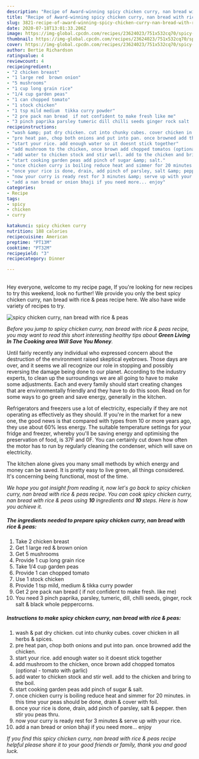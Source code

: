```yaml
---
description: "Recipe of Award-winning spicy chicken curry, nan bread with rice &amp;amp; peas"
title: "Recipe of Award-winning spicy chicken curry, nan bread with rice &amp;amp; peas"
slug: 3821-recipe-of-award-winning-spicy-chicken-curry-nan-bread-with-rice-and-amp-peas
date: 2020-07-18T13:01:33.206Z
image: https://img-global.cpcdn.com/recipes/23624023/751x532cq70/spicy-chicken-curry-nan-bread-with-rice-peas-recipe-main-photo.jpg
thumbnail: https://img-global.cpcdn.com/recipes/23624023/751x532cq70/spicy-chicken-curry-nan-bread-with-rice-peas-recipe-main-photo.jpg
cover: https://img-global.cpcdn.com/recipes/23624023/751x532cq70/spicy-chicken-curry-nan-bread-with-rice-peas-recipe-main-photo.jpg
author: Bertie Richardson
ratingvalue: 4
reviewcount: 4
recipeingredient:
- "2 chicken breast"
- "1 large red  brown onion"
- "5 mushrooms"
- "1 cup long grain rice"
- "1/4 cup garden peas"
- "1 can chopped tomato"
- "1 stock chicken"
- "1 tsp mild medium  tikka curry powder"
- "2 pre pack nan bread  if not confident to make fresh like me"
- "3 pinch paprika parsley tumeric dill chilli seeds ginger rock salt  black whole peppercorns"
recipeinstructions:
- "wash &amp; pat dry chicken. cut into chunky cubes. cover chicken in all herbs &amp; spices."
- "pre heat pan, chop both onions and put into pan. once browned add the chicken."
- "start your rice. add enough water so it doesnt stick together"
- "add mushroom to the chicken, once brown add chopped tomatos (optional - tomato with garlic)"
- "add water to chicken stock and stir well. add to the chicken and bring to the boil."
- "start cooking garden peas add pinch of sugar &amp; salt."
- "once chicken curry is boiling reduce heat and simmer for 20 minutes. in this time your peas should be done, drain &amp; cover with foil."
- "once your rice is done, drain, add pinch of parsley, salt &amp; pepper. then stir you peas thru."
- "now your curry is ready rest for 3 minutes &amp; serve up with your rice."
- "add a nan bread or onion bhaji if you need more... enjoy"
categories:
- Recipe
tags:
- spicy
- chicken
- curry

katakunci: spicy chicken curry 
nutrition: 188 calories
recipecuisine: American
preptime: "PT13M"
cooktime: "PT32M"
recipeyield: "3"
recipecategory: Dinner

---
```

<br>
Hey everyone, welcome to my recipe page, If you're looking for new recipes to try this weekend, look no further! We provide you only the best spicy chicken curry, nan bread with rice &amp; peas recipe here. We also have wide variety of recipes to try.
<br>


![spicy chicken curry, nan bread with rice &amp; peas](https://img-global.cpcdn.com/recipes/23624023/751x532cq70/spicy-chicken-curry-nan-bread-with-rice-peas-recipe-main-photo.jpg)

<i>Before you jump to spicy chicken curry, nan bread with rice &amp; peas recipe, you may want to read this short interesting healthy tips about 
<strong>Green Living In The Cooking area Will Save You Money</strong>.</i>
</br>

Until fairly recently any individual who expressed concern about the destruction of the environment raised skeptical eyebrows. Those days are over, and it seems we all recognize our role in stopping and possibly reversing the damage being done to our planet. According to the industry experts, to clean up the surroundings we are all going to have to make some adjustments. Each and every family should start creating changes that are environmentally friendly and they have to do this soon. Read on for some ways to go green and save energy, generally in the kitchen.

Refrigerators and freezers use a lot of electricity, especially if they are not operating as effectively as they should. If you're in the market for a new one, the good news is that compared with types from 10 or more years ago, they use about 60% less energy. The suitable temperature settings for your fridge and freezer, whereby you'll be saving energy and optimising the preservation of food, is 37F and 0F. You can certainly cut down how often the motor has to run by regularly cleaning the condenser, which will save on electricity.

The kitchen alone gives you many small methods by which energy and money can be saved. It is pretty easy to live green, all things considered. It's concerning being functional, most of the time.


<i>We hope you got insight from reading it, now let's go back to spicy chicken curry, nan bread with rice &amp; peas recipe. You can cook spicy chicken curry, nan bread with rice &amp; peas using <strong>10</strong> ingredients and <strong>10</strong> steps. Here is how you achieve it.
</i>

##### The ingredients needed to prepare spicy chicken curry, nan bread with rice &amp; peas:

1. Take 2 chicken breast
1. Get 1 large red &amp; brown onion
1. Get 5 mushrooms
1. Provide 1 cup long grain rice
1. Take 1/4 cup garden peas
1. Provide 1 can chopped tomato
1. Use 1 stock chicken
1. Provide 1 tsp mild, medium &amp; tikka curry powder
1. Get 2 pre pack nan bread ( if not confident to make fresh. like me)
1. You need 3 pinch paprika, parsley, tumeric, dill, chilli seeds, ginger, rock salt &amp; black whole peppercorns.


##### Instructions to make spicy chicken curry, nan bread with rice &amp; peas:

1. wash &amp; pat dry chicken. cut into chunky cubes. cover chicken in all herbs &amp; spices.
1. pre heat pan, chop both onions and put into pan. once browned add the chicken.
1. start your rice. add enough water so it doesnt stick together
1. add mushroom to the chicken, once brown add chopped tomatos (optional - tomato with garlic)
1. add water to chicken stock and stir well. add to the chicken and bring to the boil.
1. start cooking garden peas add pinch of sugar &amp; salt.
1. once chicken curry is boiling reduce heat and simmer for 20 minutes. in this time your peas should be done, drain &amp; cover with foil.
1. once your rice is done, drain, add pinch of parsley, salt &amp; pepper. then stir you peas thru.
1. now your curry is ready rest for 3 minutes &amp; serve up with your rice.
1. add a nan bread or onion bhaji if you need more... enjoy


<i>If you find this spicy chicken curry, nan bread with rice &amp; peas recipe helpful please share it to your good friends or family, thank you and good luck.</i>
